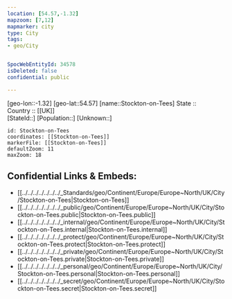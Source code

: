 ```yaml
---
location: [54.57,-1.32] 
mapzoom: [7,12] 
mapmarker: city 
type: City
tags:
- geo/City


SpocWebEntityId: 34578
isDeleted: false
confidential: public

---
```

[geo-lon::-1.32] 
[geo-lat::54.57] 
[name::Stockton-on-Tees] 
State ::  
Country :: [[UK]]  
[StateId::] 
[Population::] 
[Unknown::] 


```leaflet
id: Stockton-on-Tees
coordinates: [[Stockton-on-Tees]] 
markerFile: [[Stockton-on-Tees]] 
defaultZoom: 11 
maxZoom: 18
```


## Confidential Links & Embeds: 
- [[../../../../../../../_Standards/geo/Continent/Europe/Europe~North/UK/City/Stockton-on-Tees|Stockton-on-Tees]] 
- [[../../../../../../../_public/geo/Continent/Europe/Europe~North/UK/City/Stockton-on-Tees.public|Stockton-on-Tees.public]] 
- [[../../../../../../../_internal/geo/Continent/Europe/Europe~North/UK/City/Stockton-on-Tees.internal|Stockton-on-Tees.internal]] 
- [[../../../../../../../_protect/geo/Continent/Europe/Europe~North/UK/City/Stockton-on-Tees.protect|Stockton-on-Tees.protect]] 
- [[../../../../../../../_private/geo/Continent/Europe/Europe~North/UK/City/Stockton-on-Tees.private|Stockton-on-Tees.private]] 
- [[../../../../../../../_personal/geo/Continent/Europe/Europe~North/UK/City/Stockton-on-Tees.personal|Stockton-on-Tees.personal]] 
- [[../../../../../../../_secret/geo/Continent/Europe/Europe~North/UK/City/Stockton-on-Tees.secret|Stockton-on-Tees.secret]] 

